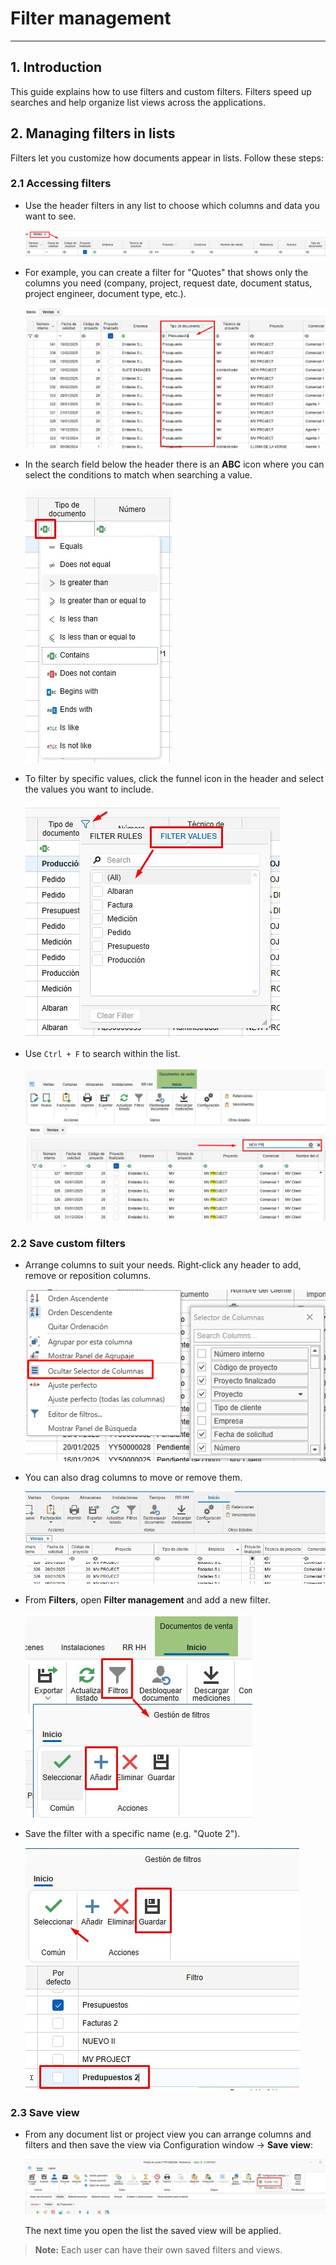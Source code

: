 # Filter management

---

## 1. Introduction
This guide explains how to use filters and custom filters. Filters speed up searches and help organize list views across the applications.

## 2. Managing filters in lists

Filters let you customize how documents appear in lists. Follow these steps:

### 2.1 Accessing filters
- Use the header filters in any list to choose which columns and data you want to see.

  ![Facturas](Imagenes/UT_Gestion_Filtros/cabecera.jpg)

- For example, you can create a filter for "Quotes" that shows only the columns you need (company, project, request date, document status, project engineer, document type, etc.).

  ![Filtros](Imagenes/UT_Gestion_Filtros/filtros2.jpg)

- In the search field below the header there is an **ABC** icon where you can select the conditions to match when searching a value.

  ![Condiciones filtro](Imagenes/UT_Gestion_Filtros/condiciones.jpg) 

- To filter by specific values, click the funnel icon in the header and select the values you want to include.

  ![Valores filtros](Imagenes/UT_Gestion_Filtros/valores_filtros.jpg)

- Use `Ctrl + F` to search within the list.

  ![Buscar](Imagenes/UT_Gestion_Filtros/buscar.jpg)

### 2.2 Save custom filters
- Arrange columns to suit your needs. Right‑click any header to add, remove or reposition columns.

  ![Organizar filtro](Imagenes/UT_Gestion_Filtros/organizar_filtro.jpg)

- You can also drag columns to move or remove them.

  ![Eliminar columnas](Imagenes/UT_Gestion_Filtros/eliminar_columnas.gif)

- From **Filters**, open **Filter management** and add a new filter.

  ![Nuevo filtro](Imagenes/UT_Gestion_Filtros/nuevo_filtro.jpg)

- Save the filter with a specific name (e.g. "Quote 2").

  ![Nuevo filtro](Imagenes/UT_Gestion_Filtros/nuevo_filtro2.jpg)

### 2.3 Save view
- From any document list or project view you can arrange columns and filters and then save the view via Configuration window → **Save view**:

  ![Nuevo filtro](Imagenes/UT_Gestion_Filtros/guardar_vista.jpg)

  The next time you open the list the saved view will be applied.

> **Note:** Each user can have their own saved filters and views.

